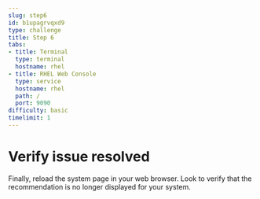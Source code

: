 ```yaml
---
slug: step6
id: b1upagrvqxd9
type: challenge
title: Step 6
tabs:
- title: Terminal
  type: terminal
  hostname: rhel
- title: RHEL Web Console
  type: service
  hostname: rhel
  path: /
  port: 9090
difficulty: basic
timelimit: 1
---
```

# Verify issue resolved

Finally, reload the system page in your web browser.
Look to verify that the recommendation is no longer displayed for your system.

